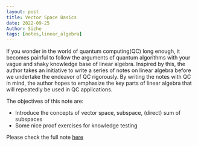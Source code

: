 ```yaml
---
layout: post
title: Vector Space Basics
date: 2022-09-25
Author: Sizhe
tags: [notes,linear_algebra]
---
```

If you wonder in the world of quantum computing(QC) long enough, it becomes painful to follow the arguments of quantum algorithms with your vague and shaky knowledge base of linear algebra. Inspired by this, the author takes an initiative to write a series of notes on linear algebra before we undertake the endeavor of QC rigorously. By writing the notes with QC in mind, the author hopes to emphasize the key parts of linear algebra that will repeatedly be used in QC applications.

The objectives of this note are:
- Introduce the concepts of vector space, subspace, (direct) sum of  subspaces
- Some nice proof exercises for knowledge testing

Please check the full note [here](https://lonitch.github.io/vector_space_basics/index.html)